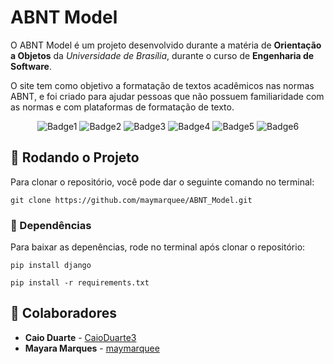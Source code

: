 # ABNT Model
O ABNT Model é um projeto desenvolvido durante a matéria de **Orientação a Objetos** da *Universidade de Brasília*, durante o curso de **Engenharia de Software**. 

O site tem como objetivo a formatação de textos acadêmicos nas normas ABNT, e foi criado para ajudar pessoas que não possuem familiaridade com as normas e com plataformas de formatação de texto.

<div align="center">

![Badge1](https://img.shields.io/static/v1?label=python&message=3.12.3&color=blue)
![Badge2](https://img.shields.io/static/v1?label=django&message=5.1.1&color=092E20)
![Badge3](https://img.shields.io/badge/db.sqlite3-1E90FF)
![Badge4](https://img.shields.io/badge/HTML5-ff5733)
![Badge5](https://img.shields.io/badge/CSS-264de4)
![Badge6](https://img.shields.io/badge/JavaScript-f0db4f)

</div>

## 🔧 Rodando o Projeto
Para clonar o repositório, você pode dar o seguinte comando no terminal: 
```
git clone https://github.com/maymarquee/ABNT_Model.git
```
### 🔩 Dependências
Para baixar as depenências, rode no terminal após clonar o repositório: 
```
pip install django
```
```
pip install -r requirements.txt
```

## 👤 Colaboradores 

* **Caio Duarte** - [CaioDuarte3](https://github.com/CaioDuart3)
* **Mayara Marques** - [maymarquee](https://github.com/maymarquee)

